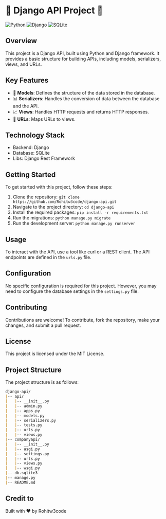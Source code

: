 # 🌟 Django API Project 🌟
[![Python](https://img.shields.io/badge/Python-3776AB?style=for-the-badge&logo=python&logoColor=white)](https://www.python.org/)
[![Django](https://img.shields.io/badge/Django-092E20?style=for-the-badge&logo=django&logoColor=white)](https://www.djangoproject.com/)
[![SQLite](https://img.shields.io/badge/SQLite-003B57?style=for-the-badge&logo=sqlite&logoColor=white)](https://www.sqlite.org/)

## Overview
This project is a Django API, built using Python and Django framework. It provides a basic structure for building APIs, including models, serializers, views, and URLs.

## Key Features
* 📝 **Models**: Defines the structure of the data stored in the database.
* 📊 **Serializers**: Handles the conversion of data between the database and the API.
* 📈 **Views**: Handles HTTP requests and returns HTTP responses.
* 📁 **URLs**: Maps URLs to views.

## Technology Stack
* Backend: Django
* Database: SQLite
* Libs: Django Rest Framework

## Getting Started
To get started with this project, follow these steps:
1. Clone the repository: `git clone https://github.com/Rohitw3code/django-api.git`
2. Navigate to the project directory: `cd django-api`
3. Install the required packages: `pip install -r requirements.txt`
4. Run the migrations: `python manage.py migrate`
5. Run the development server: `python manage.py runserver`

## Usage
To interact with the API, use a tool like curl or a REST client. The API endpoints are defined in the `urls.py` file.

## Configuration
No specific configuration is required for this project. However, you may need to configure the database settings in the `settings.py` file.

## Contributing
Contributions are welcome! To contribute, fork the repository, make your changes, and submit a pull request.

## License
This project is licensed under the MIT License.

## Project Structure
The project structure is as follows:
```markdown
django-api/
|-- api/
|   |-- __init__.py
|   |-- admin.py
|   |-- apps.py
|   |-- models.py
|   |-- serializers.py
|   |-- tests.py
|   |-- urls.py
|   |-- views.py
|-- companyapi/
|   |-- __init__.py
|   |-- asgi.py
|   |-- settings.py
|   |-- urls.py
|   |-- views.py
|   |-- wsgi.py
|-- db.sqlite3
|-- manage.py
|-- README.md
```
## Credit to
Built with ❤️ by Rohitw3code